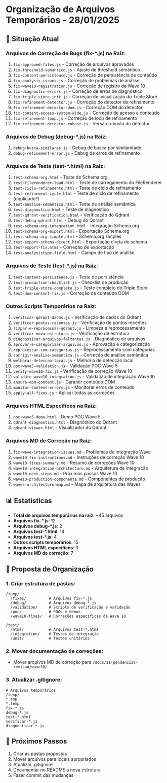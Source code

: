 # Organização de Arquivos Temporários - 28/01/2025

## 📁 Situação Atual

### Arquivos de Correção de Bugs (fix-*.js) na Raiz:
1. `fix-approved-files.js` - Correção de arquivos aprovados
2. `fix-threshold-semantico.js` - Ajuste de threshold semântico
3. `fix-content-persistence.js` - Correção de persistência de conteúdo
4. `fix-analysis-issues.js` - Correção de problemas de análise
5. `fix-wave10-registration.js` - Correção de registro da Wave 10
6. `fix-diagnostic-errors.js` - Correção de erros de diagnóstico
7. `fix-triple-store-init.js` - Correção de inicialização do Triple Store
8. `fix-refinement-detector.js` - Correção do detector de refinamento
9. `fix-refinement-detector-dom.js` - Correção DOM do detector
10. `fix-content-access-system-wide.js` - Correção de acesso a conteúdo
11. `fix-refinement-loop.js` - Correção de loop de refinamento
12. `fix-refinement-detector-robust.js` - Versão robusta do detector

### Arquivos de Debug (debug-*.js) na Raiz:
1. `debug-busca-similares.js` - Debug de busca por similaridade
2. `debug-refinement-error.js` - Debug de erros de refinamento

### Arquivos de Teste (test-*.html) na Raiz:
1. `test-schema-org.html` - Teste de Schema.org
2. `test-filerenderer-load.html` - Teste de carregamento do FileRenderer
3. `test-ciclo-refinamento.html` - Teste de ciclo de refinamento
4. `test-refinement-cycle.html` - Teste de ciclo de refinamento (duplicado?)
5. `test-analise-semantica.html` - Teste de análise semântica
6. `test-diagnostico.html` - Teste de diagnóstico
7. `test-qdrant-verification.html` - Verificação do Qdrant
8. `test-debug-qdrant.html` - Debug do Qdrant
9. `test-schema-org-integration.html` - Integração Schema.org
10. `test-schema-org-export.html` - Exportação Schema.org
11. `test-schema-org-simple.html` - Schema.org simples
12. `test-export-schema-direct.html` - Exportação direta de schema
13. `test-export-fix.html` - Correção de exportação
14. `test-analysistype-field.html` - Campo de tipo de análise

### Arquivos de Teste (test-*.js) na Raiz:
1. `test-content-persistence.js` - Teste de persistência
2. `test-production-checklist.js` - Checklist de produção
3. `test-triple-store-complete.js` - Teste completo do Triple Store
4. `test-dom-content-fix.js` - Correção de conteúdo DOM

### Outros Scripts Temporários na Raiz:
1. `verificar-qdrant-dados.js` - Verificação de dados do Qdrant
2. `verificar-pontos-recentes.js` - Verificação de pontos recentes
3. `limpar-e-reprocessar-qdrant.js` - Limpeza e reprocessamento
4. `verificar-nova-estrutura.js` - Verificação de estrutura
5. `diagnosticar-arquivos-faltantes.js` - Diagnóstico de arquivos
6. `aprovar-e-categorizar-arquivos.js` - Aprovação e categorização
7. `reprocessar-com-categorias.js` - Reprocessamento com categorias
8. `corrigir-analise-semantica.js` - Correção de análise semântica
9. `melhorar-deteccao-local.js` - Melhoria de detecção local
10. `poc-wave5-validation.js` - Validação POC Wave 5
11. `verify-wave10-fix.js` - Verificação de correção Wave 10
12. `validate-wave10-integration.js` - Validação de integração Wave 10
13. `ensure-dom-content.js` - Garantir conteúdo DOM
14. `monitor-content-errors.js` - Monitorar erros de conteúdo
15. `apply-all-fixes.js` - Aplicar todas as correções

### Arquivos HTML Específicos na Raiz:
1. `poc-wave5-demo.html` - Demo POC Wave 5
2. `qdrant-diagnostics.html` - Diagnóstico do Qdrant
3. `qdrant-viewer.html` - Visualizador do Qdrant

### Arquivos MD de Correção na Raiz:
1. `fix-wave-integration-issues.md` - Problemas de integração Wave
2. `wave10-fix-instructions.md` - Instruções de correção Wave 10
3. `wave10-fixes-summary.md` - Resumo de correções Wave 10
4. `wave10-integration-architecture.md` - Arquitetura de integração
5. `wave10-next-steps.md` - Próximos passos Wave 10
6. `wave10-production-components.md` - Componentes de produção
7. `waves-architecture-map.md` - Mapa de arquitetura das Waves

## 📊 Estatísticas
- **Total de arquivos temporários na raiz**: ~45 arquivos
- **Arquivos fix-*.js**: 12
- **Arquivos debug-*.js**: 2
- **Arquivos test-*.html**: 14
- **Arquivos test-*.js**: 4
- **Outros scripts temporários**: 15
- **Arquivos HTML específicos**: 3
- **Arquivos MD de correção**: 7

## 🎯 Proposta de Organização

### 1. Criar estrutura de pastas:
```
/temp/
  /fixes/          # Arquivos fix-*.js
  /debug/          # Arquivos debug-*.js
  /validation/     # Scripts de verificação e validação
  /poc/            # POCs e demos
  /wave10-fixes/   # Correções específicas da Wave 10

/test/
  /html/           # Arquivos test-*.html
  /integration/    # Testes de integração
  /unit/           # Testes unitários
```

### 2. Mover documentação de correções:
- Mover arquivos MD de correção para `/docs/11-pendencias-revisao/wave10/`

### 3. Atualizar .gitignore:
```gitignore
# Arquivos temporários
/temp/
*.tmp
*.temp
fix-*.js
debug-*.js
test-*.html
verificar-*.js
diagnosticar-*.js
```

## 🚀 Próximos Passos
1. Criar as pastas propostas
2. Mover arquivos para locais apropriados
3. Atualizar .gitignore
4. Documentar no README a nova estrutura
5. Fazer commit das mudanças